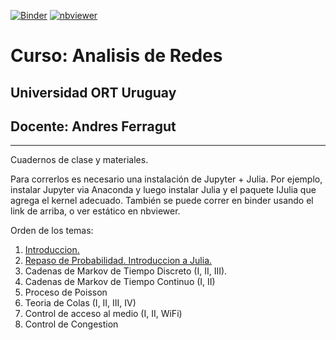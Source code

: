 [![Binder](https://mybinder.org/badge_logo.svg)](https://mybinder.org/v2/gh/aferragu/analisisderedes/master)
[![nbviewer](https://raw.githubusercontent.com/jupyter/design/master/logos/Badges/nbviewer_badge.svg)](https://nbviewer.jupyter.org/github/aferragu/analisisderedes/tree/master/)

# Curso: Analisis de Redes

## Universidad ORT Uruguay

## Docente: Andres Ferragut

-----

Cuadernos de clase y materiales.

Para correrlos es necesario una instalación de Jupyter + Julia. Por ejemplo, instalar Jupyter via Anaconda y luego instalar Julia y el paquete IJulia que agrega el kernel adecuado.
También se puede correr en binder usando el link de arriba, o ver estático en nbviewer.

Orden de los temas:

1. [Introduccion.](Introduccion.ipynb)
2. [Repaso de Probabilidad. Introduccion a Julia.](<Repaso de probabilidad. Introduccion a Julia.ipynb>)
3. Cadenas de Markov de Tiempo Discreto (I, II, III).
4. Cadenas de Markov de Tiempo Continuo (I, II)
5. Proceso de Poisson
6. Teoria de Colas (I, II, III, IV)
7. Control de acceso al medio (I, II, WiFi)
8. Control de Congestion
